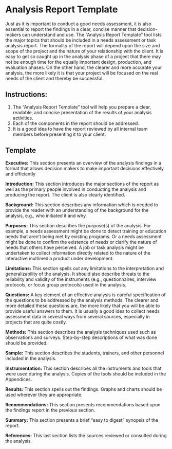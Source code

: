 # Analysis Report Template

Just as it is important to conduct a good needs assessment, it is also essential to report the findings in a clear, concise manner that decision-makers can understand and use.  The “Analysis Report Template” tool lists the major topics that should be included in a needs assessment or task analysis report.  The formality of the report will depend upon the size and scope of the project and the nature of your relationship with the client.  It is easy to get so caught up in the analysis phase of a project that there may not be enough time for the equally important design, production, and evaluation phases.  On the other hand, the clearer and more accurate your analysis, the more likely it is that your project will be focused on the real needs of the client and thereby be successful.

## Instructions:
1.	The “Analysis Report Template” tool will help you prepare a clear, readable, and concise presentation of the results of your analysis activities.  
2.	Each of the components in the report should be addressed.
3.	It is a good idea to have the report reviewed by all internal team members before presenting it to your client.

## Template 

**Executive:**  This section presents an overview of the analysis findings in a format that allows decision makers to make important decisions effectively and efficiently

**Introduction:**  This section introduces the major sections of the report as well as the primary people involved in conducting the analysis and producing the report.  The client is also clearly identified.  

**Background:**  This section describes any information which is needed to provide the reader with an understanding of the background for the analysis, e.g., who initiated it and why. 

**Purposes:**  This section describes the purpose(s) of the analysis.  For example, a needs assessment might be done to detect training or education needs that aren’t being met by existing programs.  Or a needs assessment might be done to confirm the existence of needs or clarify the nature of needs that others have perceived.  A job or task analysis might be undertaken to collect information directly related to the nature of the interactive multimedia product under development.  

**Limitations:**  This section spells out any limitations to the interpretation and generalizability of the analysis.  It should also describe threats to the reliability and validity of the instruments (e.g., questionnaires, interview protocols, or focus group protocols) used in the analysis.

**Questions:**  A key element of an effective analysis is careful specification of the questions to be addressed by the analysis methods.  The clearer and more detailed these questions are, the more likely that you will be able to provide useful answers to them.  It is usually a good idea to collect needs assessment data in several ways from several sources, especially in projects that are quite costly.  

**Methods:**  This section describes the analysis techniques used such as observations and surveys.  Step-by-step descriptions of what was done should be provided.  

**Sample:**  This section describes the students, trainers, and other personnel included in the analysis.

**Instrumentation:**  This section describes all the instruments and tools that were used during the analysis.  Copies of the tools should be included in the Appendices.  

**Results:**  This section spells out the findings.  Graphs and charts should be used wherever they are appropriate.  

**Recommendations:**  This section presents recommendations based upon the findings report in the previous section.

**Summary:**  This section presents a brief “easy to digest” synopsis of the report.

**References:**  This last section lists the sources reviewed or consulted during the analysis.  

